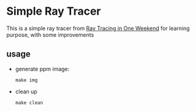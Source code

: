 # Simple Ray Tracer

This is a simple ray tracer from [Ray Tracing in One Weekend](https://raytracing.github.io/books/RayTracingInOneWeekend.html) for learning purpose, with some improvements

## usage

- generate ppm image:
    ```
    make img
    ```
- clean up
    ```
    make clean
    ```